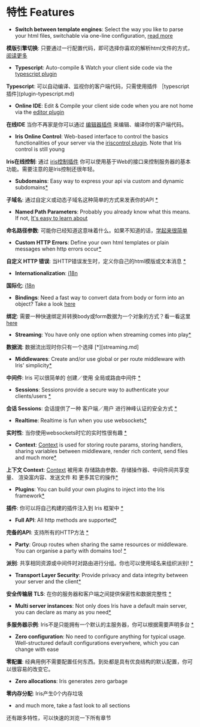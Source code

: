 # 特性 Features

* **Switch between template engines**: Select the way you like to parse your html files, switchable via one-line configuration, [read more](render.md)

 **模版引擎切换**: 只要通过一行配置代码，即可选择你喜欢的解析html文件的方式，[阅读更多](render.md)
 
* **Typescript**: Auto-compile & Watch your client side code via the [typescript plugin](plugin-typescript.md)

 **Typescript**: 可以自动编译、监视你的客户端代码，只需使用插件 ［typescript 插件](plugin-typescript.md)
 
* **Online IDE**: Edit & Compile your client side code when you are not home via the [editor plugin](plugin-editor.md)

 **在线IDE** 当你不再家是你可以通过 [编辑器插件](plugin-editor.md) 来编辑、编译你的客户端代码。

* **Iris Online Control**: Web-based interface to control the basics functionalities of your server via the [iriscontrol plugin](plugin-iriscontrol.md). Note that Iris control is still young

 **Iris在线控制**: 通过 [iris控制插件](plugin-iriscontrol.md) 你可以使用基于Web的接口来控制服务器的基本功能。需要注意的是Iris控制还很年轻。

* **Subdomains**: Easy way to express your api via custom and dynamic subdomains[*](subdomains.md)

 **子域名**: 通过自定义或动态子域名这种简单的方式来发表你的API [*](subdomains.md)

* **Named Path Parameters**: Probably you already know what this means. If not, [It's easy to learn about](named-parameters.md)

 **命名路径参数**: 可能你已经知道这意味着什么。如果不知道的话，[学起来很简单](named-parameters.md)

* **Custom HTTP Errors**: Define your own html templates or plain messages when http errors occur[*](custom-http-errors.md)

 **自定义 HTTP 错误**: 当HTTP错误发生时，定义你自己的html模版或文本消息 [*](custom-http-errors.md)

* **Internationalization**: [i18n](middleware-internationalization-and-localization.md)

 **国际化**: [i18n](middleware-internationalization-and-localization.md)

* **Bindings**: Need a fast way to convert data from body or form into an object? Take a look [here](request-body-bind.md)

 **绑定**: 需要一种快速绑定并转换body或form数据为一个对象的方式？看一看这里 [here](request-body-bind.md)

* **Streaming**: You have only one option when streaming comes into play[*](streaming.md)

 **数据流**: 数据流出现时你只有一个选择 [*][streaming.md]

* **Middlewares**: Create and/or use global or per route middleware with Iris' simplicity[*](middlewares.md)

 **中间件**: Iris 可以很简单的 创建／使用 全局或路由中间件 [*](middlewares.md)

* **Sessions**:  Sessions provide a secure way to authenticate your clients/users [*](package-sessions.md)

 **会话 Sessions**: 会话提供了一种 客户端／用户 进行神峰认证的安全方式 [*](package-sessions.md)

* **Realtime**: Realtime is fun when you use websockets[*](package-websocket.md)

 **实时性**: 当你使用websockets时它的实时性很有趣 [*](package-websocket.md)

* **Context**: [Context](context.md) is used for storing route params, storing handlers, sharing variables between middleware, render rich content, send files and much more[*](context.md)

 **上下文 Context**: [Context](context.md) 被用来 存储路由参数、存储操作器、中间件间共享变量、 渲染富内容、发送文件 和 更多其它的操作[*](context.md)

* **Plugins**: You can build your own plugins to inject into the Iris framework[*](plugins.md)

 **插件**: 你可以将自己构建的插件注入到 Iris 框架中 [*](plugins.md)

* **Full API**: All http methods are supported[*](api.md)

 **完备的API**: 支持所有的HTTP方法 [*](api.md)

* **Party**:  Group routes when sharing the same resources or middleware. You can organise a party with domains too! [*](party.md)

 **派别**: 共享相同资源或中间件时对路由进行分组。你也可以使用域名来组织派别! [*](party.md)

* **Transport Layer Security**: Provide privacy and data integrity between your server and the client[*](tls.md)

 **安全传输层 TLS**: 在你的服务器和客户端之间提供保密性和数据完整性 [*](tls.md)

* **Multi server instances**: Not only does Iris have a default main server, you can declare as many as you need[*](declaration.md)

 **多服务器示例**: Iris不是只能拥有一个默认的主服务器，你可以根据需要声明多台 [*](declaration.md)

* **Zero configuration**:  No need to configure anything for typical usage. Well-structured default configurations everywhere, which you can change with ease

 **零配置**: 经典用例不需要配置任何东西。到处都是具有优良结构的默认配置，你可以很容易的改变它。

* **Zero allocations**: Iris generates zero garbage

 **零内存分配**: Iris产生0个内存垃圾

* and much more, take a fast look to all sections

 还有跟多特性，可以快速的浏览一下所有章节
